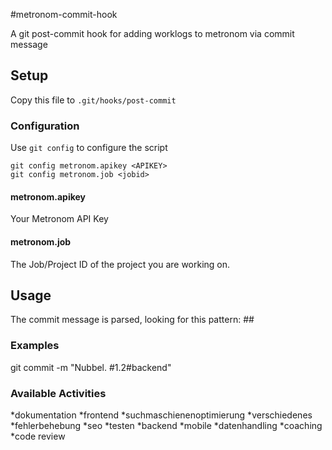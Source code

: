 #metronom-commit-hook

A git post-commit hook for adding worklogs to metronom via commit message

## Setup

Copy this file to `.git/hooks/post-commit`

### Configuration

Use `git config` to configure the script

    git config metronom.apikey <APIKEY>
    git config metronom.job <jobid>

#### metronom.apikey

Your Metronom API Key

#### metronom.job

The Job/Project ID of the project you are working on.

## Usage

The commit message is parsed, looking for this pattern: #<hours>#<activity>

### Examples

git commit -m "Nubbel. #1.2#backend"

### Available Activities

*dokumentation
*frontend
*suchmaschienenoptimierung
*verschiedenes
*fehlerbehebung
*seo
*testen
*backend
*mobile
*datenhandling
*coaching
*code review
